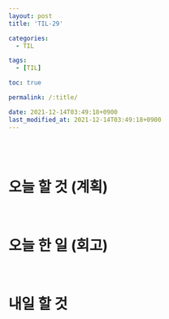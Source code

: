 ```yaml
---
layout: post
title: 'TIL-29'

categories: 
  - TIL

tags: 
  - [TIL]

toc: true

permalink: /:title/

date: 2021-12-14T03:49:18+0900
last_modified_at: 2021-12-14T03:49:18+0900
---
```


<br>
<br>

# 오늘 할 것 (계획)



<br>

# 오늘 한 일 (회고)



<br>

# 내일 할 것

